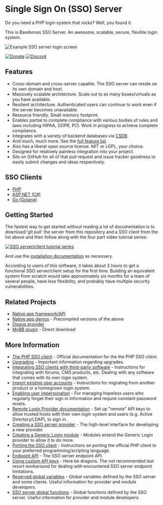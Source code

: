 Single Sign On (SSO) Server
===========================

Do you need a PHP login system that rocks?  Well, you found it.

This is Barebones SSO Server.  An awesome, scalable, secure, flexible login system.

![Example SSO server login screen](https://user-images.githubusercontent.com/1432111/39400265-0eab58a4-4ae2-11e8-88a8-b712df213468.png)

[![Donate](https://cubiclesoft.com/res/donate-shield.png)](https://cubiclesoft.com/donate/) [![Discord](https://img.shields.io/discord/777282089980526602?label=chat&logo=discord)](https://cubiclesoft.com/product-support/github/)

Features
--------

* Cross-domain and cross-server capable.  The SSO server can reside on its own domain and host.
* Massively scalable architecture.  Scale out to as many boxes/virtuals as you have available.
* Resilient architecture.  Authenticated users can continue to work even if the server becomes unavailable.
* Resource friendly.  Small memory footprint.
* Enables partial to complete compliance with various bodies of rules and laws including HIPAA, GDPR, PCI.  Work in progress to achieve complete compliance.
* Integrates with a variety of backend databases via [CSDB](https://github.com/cubiclesoft/csdb).
* And much, much more.  See the [full feature list](https://github.com/cubiclesoft/sso-server/blob/master/docs/all-features.md).
* Also has a liberal open source license.  MIT or LGPL, your choice.
* Designed for relatively painless integration into your project.
* Sits on GitHub for all of that pull request and issue tracker goodness to easily submit changes and ideas respectively.

SSO Clients
-----------

* [PHP](https://github.com/cubiclesoft/sso-client-php)
* [ASP.NET (C#)](https://github.com/cubiclesoft/sso-client-aspnet)
* [Go (Golang)](https://github.com/gbl08ma/ssoclient)

Getting Started
---------------

The fastest way to get started without reading a lot of documentation is to download/'git pull' the server from this repository and a SSO client from the list above and then follow along with the four part video tutorial series:

[![SSO server/client tutorial series](https://user-images.githubusercontent.com/1432111/39399682-1ac2d3de-4ad7-11e8-8ba7-6f1bf284e0c0.png)](https://www.youtube.com/watch?v=xjPp_YVGttw&list=PLIvucSFZRDjgiSfsm707zn-bqKd64Eikb)

And use the [installation documentation](https://github.com/cubiclesoft/sso-server/blob/master/docs/install.md) as necessary.

According to users of this software, it takes about 3 hours to get a functional SSO server/client setup for the first time.  Building an equivalent system from scratch would take approximately six months for a team of several people, have less flexibility, and probably have multiple security vulnerabilities.

Related Projects
----------------

* [Native app framework/API](https://github.com/cubiclesoft/sso-native-apps)
* [Native app demos](http://barebonescms.com/sso_native_app_demos.zip) - Precompiled versions of the above
* [Disqus provider](https://github.com/khachin/sso-disqus-provider)
* [MyBB plugin](http://barebonescms.com/MyBB_SSOClient-2.5.zip) - Direct download

More Information
----------------

* [The PHP SSO client](https://github.com/cubiclesoft/sso-server/blob/master/docs/php-sso-client.md) - Official documentation for the the PHP SSO client.
* [Upgrading](https://github.com/cubiclesoft/sso-server/blob/master/docs/upgrade.md) - Important information regarding upgrades.
* [Integrating SSO clients with third-party software](https://github.com/cubiclesoft/sso-server/blob/master/docs/integrating-with-third-party-software.md) - Instructions for integrating with forums, CMS products, etc.  Dealing with any software that comes with its own login system.
* [Import existing user accounts](https://github.com/cubiclesoft/sso-server/blob/master/docs/import-existing-user-accounts.md) - Instructions for migrating from another product or a homegrown login system.
* [Enabling user impersonation](https://github.com/cubiclesoft/sso-server/blob/master/docs/user-impersonation.md) - For managing hopeless users who regularly forget their sign in information and require constant password resets.
* [Remote Login Provider documentation](https://github.com/cubiclesoft/sso-server/blob/master/docs/remote-login-provider-setup.md) - Set up "remote" API keys to allow trusted hosts with their own login system and users (e.g. Active Directory/LDAP), to sign in.
* [Creating a SSO server provider](https://github.com/cubiclesoft/sso-server/blob/master/docs/creating-providers.md) - The high-level interface for developing a new provider.
* [Creating a Generic Login module](https://github.com/cubiclesoft/sso-server/blob/master/docs/creating-generic-login-modules.md) - Modules extend the Generic Login provider to allow it to do more.
* [Porting the SSO client](https://github.com/cubiclesoft/sso-server/blob/master/docs/porting-the-sso-client.md) - Instructions on porting the official PHP client to your preferred programming/scripting language.
* [Endpoint API](https://github.com/cubiclesoft/sso-server/blob/master/docs/endpoint-api.md) - The SSO server endpoint API.
* [Using custom API keys](https://github.com/cubiclesoft/sso-server/blob/master/docs/using-custom-api-keys.md) - Here be dragons.  The not recommended last resort workaround for dealing with encountered SSO server endpoint limitations.
* [Reserved global variables](https://github.com/cubiclesoft/sso-server/blob/master/docs/reserved-global-variables.md) - Global variables defined by the SSO server and some clients.  Useful information for provider and module developers.
* [SSO server global functions](https://github.com/cubiclesoft/sso-server/blob/master/docs/server-global-functions.md) - Global functions defined by the SSO server.  Useful information for provider and module developers.
